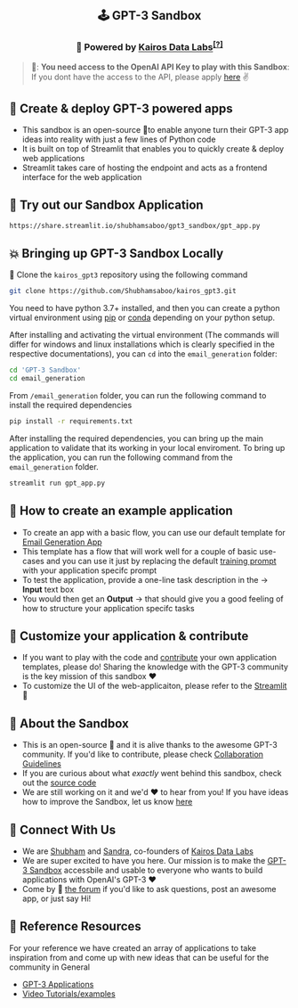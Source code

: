 <h2 align="center"> 🕹️ GPT-3 Sandbox </h2>

<h3 align="center">🧠 Powered by <ins>Kairos Data Labs</ins><sup><a  href="https://www.linkedin.com/company/kairos-data-labs">[?]</a></sup> </h3>


> 🏁: **You need access to the OpenAI API Key to play with this Sandbox**: If you dont have the access to the API, please apply [here](https://beta.openai.com/) ✌️


## 👾 Create & deploy GPT-3 powered apps
* This sandbox is an open-source 🔧to enable anyone turn their GPT-3 app ideas into reality with just a few lines of Python code
* It is built on top of Streamlit that enables you to quickly create & deploy web applications
* Streamlit takes care of hosting the endpoint and acts as a frontend interface for the web application

## 🎈 Try out our Sandbox Application
```bash
https://share.streamlit.io/shubhamsaboo/gpt3_sandbox/gpt_app.py
```

## 💥 Bringing up GPT-3 Sandbox Locally
🍴 Clone the `kairos_gpt3` repository using the following command

```bash
git clone https://github.com/Shubhamsaboo/kairos_gpt3.git
```

You need to have python 3.7+ installed, and then you can create a python virtual environment using [pip](https://packaging.python.org/guides/installing-using-pip-and-virtual-environments/) or [conda](https://conda.io/projects/conda/en/latest/user-guide/tasks/manage-environments.html#activating-an-environment) depending on your python setup. 

After installing and activating the virtual environment (The commands will differ for windows and linux installations which is clearly specified in the respective documentations), you can `cd` into the `email_generation` folder:

```bash
cd 'GPT-3 Sandbox'
cd email_generation
```

From `/email_generation` folder, you can run the following command to install the required dependencies

```bash
pip install -r requirements.txt
```

After installing the required dependencies, you can bring up the main application to validate that its working in your local enviroment. To bring up the application, you can run the following command from the `email_generation` folder.

```bash
streamlit run gpt_app.py
```


## 🎨 How to create an example application
* To create an app with a basic flow, you can use our default template for [Email Generation App](https://github.com/Shubhamsaboo/kairos_gpt3/tree/master/GPT-3%20Sandbox/email_generation)
* This template has a flow that will work well for a couple of basic use-cases and you can use it just by replacing the default [training prompt](https://github.com/Shubhamsaboo/kairos_gpt3/blob/master/GPT-3%20Sandbox/email_generation/training_data.py) with your application specifc prompt
* To test the application, provide a one-line task description in the -> **Input** text box
* You would then get an **Output** -> that should give you a good feeling of how to structure your application specifc tasks


## 🙌 Customize your application & contribute 
* If you want to play with the code and [contribute](https://github.com/Shubhamsaboo/kairos_gpt3/blob/master/CONTRIBUTE.md) your own application templates, please do! Sharing the knowledge with the GPT-3 community is the key mission of this sandbox ❤️
* To customize the UI of the web-applicaiton, please refer to the [Streamlit](https://docs.streamlit.io) 📖


##  🐾 **About the Sandbox**
* This is an open-source 🔧 and it is alive thanks to the awesome GPT-3 community. If you'd like to contribute, please check [Collaboration Guidelines](https://github.com/Shubhamsaboo/kairos_gpt3/blob/master/CONTRIBUTE.md)
* If you are curious about what _exactly_ went behind this sandbox, check out the [source code](https://github.com/Shubhamsaboo/kairos_gpt3)
* We are still working on it and we'd ❤️ to hear from you! If you have ideas how to improve the Sandbox, let us know [here](sandra@kairosdatalabs.com)


## 🔗 Connect With Us
* We are [Shubham](https://www.linkedin.com/in/shubhamsaboo/) and [Sandra](https://www.linkedin.com/in/sandrakublik/), co-founders of [Kairos Data Labs](https://www.linkedin.com/company/kairos-data-labs) 
* We are super excited to have you here. Our mission is to make the [GPT-3 Sandbox](https://github.com/Shubhamsaboo/kairos_gpt3) accessbile and usable to everyone who wants to build applications with OpenAI's GPT-3 ❤️ 
* Come by 🤗 [the forum](https://github.com/Shubhamsaboo/kairos_gpt3) if you'd like to ask questions, post an awesome app, or just say Hi!


## 📖 Reference Resources
For your reference we have created an array of applications to take inspiration from and come up with new ideas that can be useful for the community in General 

* [GPT-3 Applications](https://shubhamsaboo111.medium.com/) 
* [Video Tutorials/examples](https://www.youtube.com/channel/UCjG6QzmabZrBEeGh3vi-wDQ)
